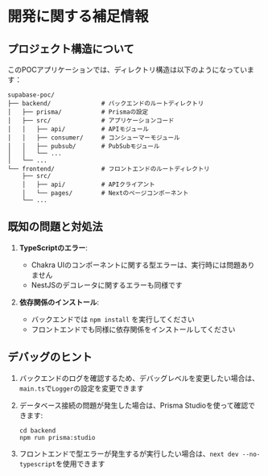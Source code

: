 # 開発に関する補足情報

## プロジェクト構造について

このPOCアプリケーションでは、ディレクトリ構造は以下のようになっています：

```
supabase-poc/
├── backend/              # バックエンドのルートディレクトリ
│   ├── prisma/           # Prismaの設定
│   ├── src/              # アプリケーションコード
│   │   ├── api/          # APIモジュール
│   │   ├── consumer/     # コンシューマーモジュール
│   │   ├── pubsub/       # PubSubモジュール
│   │   └── ...
│   └── ...
└── frontend/             # フロントエンドのルートディレクトリ
    ├── src/
    │   ├── api/          # APIクライアント
    │   └── pages/        # Nextのページコンポーネント
    └── ...
```

## 既知の問題と対処法

1. **TypeScriptのエラー**:
   - Chakra UIのコンポーネントに関する型エラーは、実行時には問題ありません
   - NestJSのデコレータに関するエラーも同様です

2. **依存関係のインストール**:
   - バックエンドでは `npm install` を実行してください
   - フロントエンドでも同様に依存関係をインストールしてください

## デバッグのヒント

1. バックエンドのログを確認するため、デバッグレベルを変更したい場合は、`main.ts`で`Logger`の設定を変更できます

2. データベース接続の問題が発生した場合は、Prisma Studioを使って確認できます:
   ```
   cd backend
   npm run prisma:studio
   ```

3. フロントエンドで型エラーが発生するが実行したい場合は、`next dev --no-typescript`を使用できます

